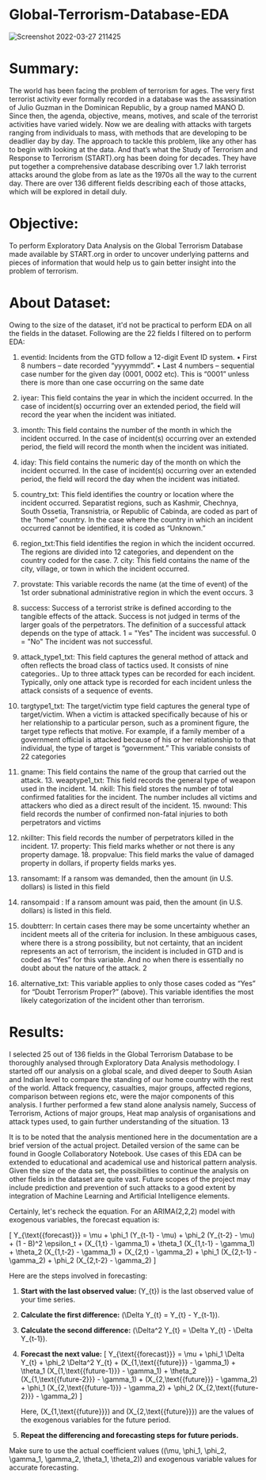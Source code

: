 # Global-Terrorism-Database-EDA
![Screenshot 2022-03-27 211425](https://user-images.githubusercontent.com/101349870/189537471-5cf1ed7f-a0c5-4a0b-a96f-9c88d77eeb30.jpg)

# Summary:

The world has been facing the problem of terrorism for ages. The very first terrorist activity ever formally recorded in a database was the assassination of Julio Guzman in the Dominican Republic, by a group named MANO D. Since then, the agenda, objective, means, motives, and scale of the terrorist activities have varied widely. Now we are dealing with attacks with targets ranging from individuals to mass, with methods that are developing to be deadlier day by day.
The approach to tackle this problem, like any other has to begin with looking at the data. And that’s what the Study of Terrorism and Response to Terrorism (START).org has been doing for decades. They have put together a comprehensive database describing over 1.7 lakh terrorist attacks around the globe from as late as the 1970s all the way to the current day. There are over 136 different fields describing each of those attacks, which will be explored in detail duly. 

# Objective:

To perform Exploratory Data Analysis on the Global Terrorism Database made available by START.org in order to uncover underlying patterns and pieces of information that would help us to gain better insight into the problem of terrorism.

# About Dataset:

Owing to the size of the dataset, it'd not be practical to perform EDA on all the fields in the dataset. Following are the 22 fields I filtered on to perform EDA: 
1. eventid: Incidents from the GTD follow a 12-digit Event ID system. 
• First 8 numbers – date recorded “yyyymmdd”. 
• Last 4 numbers – sequential case number for the given day (0001, 0002 etc). This is “0001” unless there is more than one case occurring on the same date 
2. iyear: This field contains the year in which the incident occurred. In the case of incident(s) occurring over an extended period, the field will record the year when the incident was initiated. 
3. imonth: This field contains the number of the month in which the incident occurred. In the case of incident(s) occurring over an extended period, the field will record the month when the incident was initiated. 
4. iday: This field contains the numeric day of the month on which the incident occurred. In the case of incident(s) occurring over an extended period, the field will record the day when the incident was initiated. 
5. country_txt: This field identifies the country or location where the incident occurred. Separatist regions, such as Kashmir, Chechnya, South Ossetia, Transnistria, or Republic of Cabinda, are coded as part of the “home” country. In the case where the country in which an incident occurred cannot be identified, it is coded as “Unknown.” 
6. region_txt:This field identifies the region in which the incident occurred. The regions are divided into 12 categories, and dependent on the country coded for the case. 7. city: This field contains the name of the city, village, or town in which the incident occurred. 
8. provstate: This variable records the name (at the time of event) of the 1st order subnational administrative region in which the event occurs.
3 

9. success: Success of a terrorist strike is defined according to the tangible effects of the attack. Success is not judged in terms of the larger goals of the perpetrators. The definition of a successful attack depends on the type of attack. 1 = "Yes" The incident was successful. 0 = "No" The incident was not successful. 
10. attack_type1_txt: This field captures the general method of attack and often reflects the broad class of tactics used. It consists of nine categories.. Up to three attack types can be recorded for each incident. Typically, only one attack type is recorded for each incident unless the attack consists of a sequence of events. 
11. targtype1_txt: The target/victim type field captures the general type of target/victim. When a victim is attacked specifically because of his or her relationship to a particular person, such as a prominent figure, the target type reflects that motive. For example, if a family member of a government official is attacked because of his or her relationship to that individual, the type of target is “government.” This variable consists of 22 categories 
12. gname: This field contains the name of the group that carried out the attack. 13. weaptype1_txt: This field records the general type of weapon used in the incident. 14. nkill: This field stores the number of total confirmed fatalities for the incident. The 
number includes all victims and attackers who died as a direct result of the incident. 15. nwound: This field records the number of confirmed non-fatal injuries to both perpetrators and victims 
16. nkillter: This field records the number of perpetrators killed in the incident. 17. property: This field marks whether or not there is any property damage. 18. propvalue: This field marks the value of damaged property in dollars, if property fields marks yes. 
19. ransomamt: If a ransom was demanded, then the amount (in U.S. dollars) is listed in this field 
20. ransompaid : If a ransom amount was paid, then the amount (in U.S. dollars) is listed in this field. 
21. doubtterr: In certain cases there may be some uncertainty whether an incident meets all of the criteria for inclusion. In these ambiguous cases, where there is a strong possibility, but not certainty, that an incident represents an act of terrorism, the incident is included in GTD and is coded as “Yes” for this variable. And no when there is essentially no doubt about the nature of the attack. 
2 
22. alternative_txt: This variable applies to only those cases coded as “Yes” for “Doubt Terrorism Proper?” (above). This variable identifies the most likely categorization of the incident other than terrorism. 


# Results:

I selected 25 out of 136 fields in the Global Terrorism Database to be thoroughly analysed through Exploratory Data Analysis methodology. I started off our analysis on a global scale, and dived deeper to South Asian and Indian level to compare the standing of our home country with the rest of the world. 
Attack frequency, casualties, major groups, affected regions, comparison between regions etc, were the major components of this analysis. 
I further performed a few stand alone analysis namely, Success of Terrorism, Actions of major groups, Heat map analysis of organisations and attack types used, to gain further understanding of the situation.
13 

It is to be noted that the analysis mentioned here in the documentation are a brief version of the actual project. Detailed version of the same can be found in Google Collaboratory Notebook. 
Use cases of this EDA can be extended to educational and academical use and historical pattern analysis. 
Given the size of the data set, the possibilities to continue the analysis on other fields in the dataset are quite vast. 
Future scopes of the project may include prediction and prevention of such attacks to a good extent by integration of Machine Learning and Artificial Intelligence elements.

Certainly, let's recheck the equation. For an ARIMA(2,2,2) model with exogenous variables, the forecast equation is:

\[ Y_{\text{{forecast}}} = \mu + \phi_1 (Y_{t-1} - \mu) + \phi_2 (Y_{t-2} - \mu) + (1 - B)^2 \epsilon_t + (X_{1,t} - \gamma_1) + \theta_1 (X_{1,t-1} - \gamma_1) + \theta_2 (X_{1,t-2} - \gamma_1) + (X_{2,t} - \gamma_2) + \phi_1 (X_{2,t-1} - \gamma_2) + \phi_2 (X_{2,t-2} - \gamma_2) \]

Here are the steps involved in forecasting:

1. **Start with the last observed value:** \(Y_{t}\) is the last observed value of your time series.

2. **Calculate the first difference:** \(\Delta Y_{t} = Y_{t} - Y_{t-1}\).

3. **Calculate the second difference:** \(\Delta^2 Y_{t} = \Delta Y_{t} - \Delta Y_{t-1}\).

4. **Forecast the next value:** 
   \[ Y_{\text{{forecast}}} = \mu + \phi_1 \Delta Y_{t} + \phi_2 \Delta^2 Y_{t} + (X_{1,\text{{future}}} - \gamma_1) + \theta_1 (X_{1,\text{{future-1}}} - \gamma_1) + \theta_2 (X_{1,\text{{future-2}}} - \gamma_1) + (X_{2,\text{{future}}} - \gamma_2) + \phi_1 (X_{2,\text{{future-1}}} - \gamma_2) + \phi_2 (X_{2,\text{{future-2}}} - \gamma_2) \]

   Here, \(X_{1,\text{{future}}}\) and \(X_{2,\text{{future}}}\) are the values of the exogenous variables for the future period.

5. **Repeat the differencing and forecasting steps for future periods.**

Make sure to use the actual coefficient values (\(\mu, \phi_1, \phi_2, \gamma_1, \gamma_2, \theta_1, \theta_2\)) and exogenous variable values for accurate forecasting.
